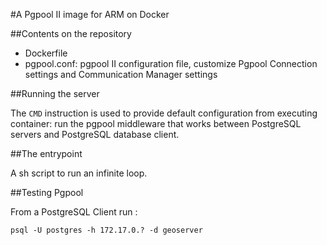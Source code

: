 #A Pgpool II image for ARM on Docker

##Contents on the repository

- Dockerfile
- pgpool.conf: pgpool II configuration file, customize Pgpool Connection settings and Communication Manager settings

##Running the server

The `CMD` instruction is used to provide default configuration from executing container: run the pgpool middleware that works between PostgreSQL servers and PostgreSQL database client.

##The entrypoint

A sh script to run an infinite loop.

##Testing Pgpool

From a PostgreSQL Client run :

    psql -U postgres -h 172.17.0.? -d geoserver


